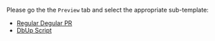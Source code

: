 Please go the the `Preview` tab and select the appropriate sub-template:

* [Regular Degular PR](?expand=1&template=main_pr_template.md)
* [DbUp Script](?expand=1&template=dbup_pr_template.md)

